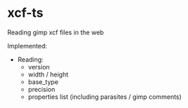 # xcf-ts
Reading gimp xcf files in the web

Implemented:
- Reading:
  - version
  - width / height
  - base_type
  - precision
  - properties list (including parasites / gimp comments)
  
